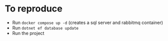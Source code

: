 # To reproduce
 - Run `docker compose up -d` (creates a sql server and rabbitmq container)
 - Run `dotnet ef database update`
 - Run the project
